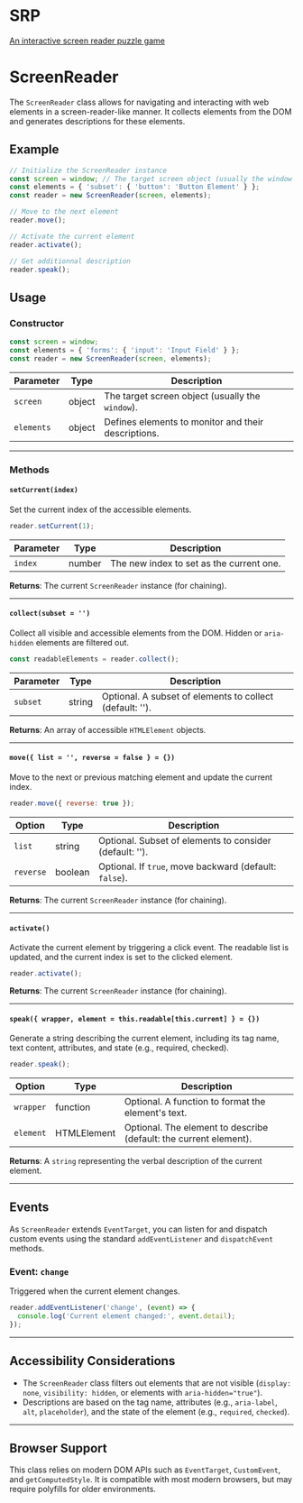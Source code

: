 # SRP
[An interactive screen reader puzzle game](https://christopherabate.github.io/srp/)


# ScreenReader

The `ScreenReader` class allows for navigating and interacting with web elements in a screen-reader-like manner.
It collects elements from the DOM and generates descriptions for these elements.

## Example

```js
// Initialize the ScreenReader instance
const screen = window; // The target screen object (usually the window object or an iframe)
const elements = { 'subset': { 'button': 'Button Element' } };
const reader = new ScreenReader(screen, elements);

// Move to the next element
reader.move();

// Activate the current element
reader.activate();

// Get additionnal description
reader.speak();
```

## Usage

### Constructor

```js
const screen = window;
const elements = { 'forms': { 'input': 'Input Field' } };
const reader = new ScreenReader(screen, elements);
```

| Parameter | Type   | Description                                       |
| --------- | ------ | ------------------------------------------------- |
| `screen`  | object | The target screen object (usually the `window`).   |
| `elements`| object | Defines elements to monitor and their descriptions.|

---

### Methods

#### `setCurrent(index)`

Set the current index of the accessible elements.

```js
reader.setCurrent(1);
```

| Parameter | Type   | Description                             |
| --------- | ------ | --------------------------------------- |
| `index`   | number | The new index to set as the current one. |

**Returns**: The current `ScreenReader` instance (for chaining).

---

#### `collect(subset = '')`

Collect all visible and accessible elements from the DOM. Hidden or `aria-hidden` elements are filtered out.

```js
const readableElements = reader.collect();
```

| Parameter | Type   | Description                                             |
| --------- | ------ | ------------------------------------------------------- |
| `subset`  | string | Optional. A subset of elements to collect (default: ''). |

**Returns**: An array of accessible `HTMLElement` objects.

---

#### `move({ list = '', reverse = false } = {})`

Move to the next or previous matching element and update the current index.

```js
reader.move({ reverse: true });
```

| Option      | Type    | Description                                                |
| ----------- | ------- | ---------------------------------------------------------- |
| `list`      | string  | Optional. Subset of elements to consider (default: '').     |
| `reverse`   | boolean | Optional. If `true`, move backward (default: `false`).      |

**Returns**: The current `ScreenReader` instance (for chaining).

---

#### `activate()`

Activate the current element by triggering a click event. The readable list is updated, and the current index is set to the clicked element.

```js
reader.activate();
```

**Returns**: The current `ScreenReader` instance (for chaining).

---

#### `speak({ wrapper, element = this.readable[this.current] } = {})`

Generate a string describing the current element, including its tag name, text content, attributes, and state (e.g., required, checked).

```js
reader.speak();
```

| Option        | Type       | Description                                                                   |
| ------------- | ---------- | ----------------------------------------------------------------------------- |
| `wrapper`     | function   | Optional. A function to format the element's text.                             |
| `element`     | HTMLElement| Optional. The element to describe (default: the current element).              |

**Returns**: A `string` representing the verbal description of the current element.

---

## Events

As `ScreenReader` extends `EventTarget`, you can listen for and dispatch custom events using the standard `addEventListener` and `dispatchEvent` methods.

### Event: `change`

Triggered when the current element changes.

```js
reader.addEventListener('change', (event) => {
  console.log('Current element changed:', event.detail);
});
```

---

## Accessibility Considerations

- The `ScreenReader` class filters out elements that are not visible (`display: none`, `visibility: hidden`, or elements with `aria-hidden="true"`).
- Descriptions are based on the tag name, attributes (e.g., `aria-label`, `alt`, `placeholder`), and the state of the element (e.g., `required`, `checked`).

---

## Browser Support

This class relies on modern DOM APIs such as `EventTarget`, `CustomEvent`, and `getComputedStyle`. It is compatible with most modern browsers, but may require polyfills for older environments.
